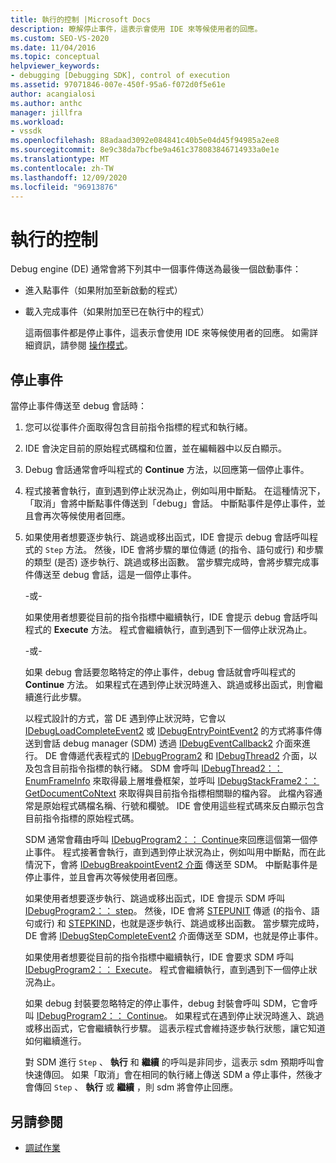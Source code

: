 ```yaml
---
title: 執行的控制 |Microsoft Docs
description: 瞭解停止事件，這表示會使用 IDE 來等候使用者的回應。
ms.custom: SEO-VS-2020
ms.date: 11/04/2016
ms.topic: conceptual
helpviewer_keywords:
- debugging [Debugging SDK], control of execution
ms.assetid: 97071846-007e-450f-95a6-f072d0f5e61e
author: acangialosi
ms.author: anthc
manager: jillfra
ms.workload:
- vssdk
ms.openlocfilehash: 88adaad3092e084841c40b5e04d45f94985a2ee8
ms.sourcegitcommit: 8e9c38da7bcfbe9a461c378083846714933a0e1e
ms.translationtype: MT
ms.contentlocale: zh-TW
ms.lasthandoff: 12/09/2020
ms.locfileid: "96913876"
---
```

# <a name="control-of-execution"></a>執行的控制
Debug engine (DE) 通常會將下列其中一個事件傳送為最後一個啟動事件：

- 進入點事件（如果附加至新啟動的程式）

- 載入完成事件（如果附加至已在執行中的程式）

  這兩個事件都是停止事件，這表示會使用 IDE 來等候使用者的回應。 如需詳細資訊，請參閱 [操作模式](../../extensibility/debugger/operational-modes.md)。

## <a name="stopping-event"></a>停止事件
 當停止事件傳送至 debug 會話時：

1. 您可以從事件介面取得包含目前指令指標的程式和執行緒。

2. IDE 會決定目前的原始程式碼檔和位置，並在編輯器中以反白顯示。

3. Debug 會話通常會呼叫程式的 **Continue** 方法，以回應第一個停止事件。

4. 程式接著會執行，直到遇到停止狀況為止，例如叫用中斷點。 在這種情況下，「取消」會將中斷點事件傳送到「debug」會話。 中斷點事件是停止事件，並且會再次等候使用者回應。

5. 如果使用者想要逐步執行、跳過或移出函式，IDE 會提示 debug 會話呼叫程式的 `Step` 方法。 然後，IDE 會將步驟的單位傳遞 (的指令、語句或行) 和步驟的類型 (是否) 逐步執行、跳過或移出函數。 當步驟完成時，會將步驟完成事件傳送至 debug 會話，這是一個停止事件。

    -或-

    如果使用者想要從目前的指令指標中繼續執行，IDE 會提示 debug 會話呼叫程式的 **Execute** 方法。 程式會繼續執行，直到遇到下一個停止狀況為止。

    -或-

    如果 debug 會話要忽略特定的停止事件，debug 會話就會呼叫程式的 **Continue** 方法。 如果程式在遇到停止狀況時進入、跳過或移出函式，則會繼續進行此步驟。

   以程式設計的方式，當 DE 遇到停止狀況時，它會以 [IDebugLoadCompleteEvent2](../../extensibility/debugger/reference/idebugloadcompleteevent2.md) 或 [IDebugEntryPointEvent2](../../extensibility/debugger/reference/idebugentrypointevent2.md) 的方式將事件傳送到會話 debug manager (SDM) 透過 [IDebugEventCallback2](../../extensibility/debugger/reference/idebugeventcallback2.md) 介面來進行。 DE 會傳遞代表程式的 [IDebugProgram2](../../extensibility/debugger/reference/idebugprogram2.md) 和 [IDebugThread2](../../extensibility/debugger/reference/idebugthread2.md) 介面，以及包含目前指令指標的執行緒。 SDM 會呼叫 [IDebugThread2：： EnumFrameInfo](../../extensibility/debugger/reference/idebugthread2-enumframeinfo.md) 來取得最上層堆疊框架，並呼叫 [IDebugStackFrame2：： GetDocumentCoNtext](../../extensibility/debugger/reference/idebugstackframe2-getdocumentcontext.md) 來取得與目前指令指標相關聯的檔內容。 此檔內容通常是原始程式碼檔名稱、行號和欄號。 IDE 會使用這些程式碼來反白顯示包含目前指令指標的原始程式碼。

   SDM 通常會藉由呼叫 [IDebugProgram2：： Continue](../../extensibility/debugger/reference/idebugprogram2-continue.md)來回應這個第一個停止事件。 程式接著會執行，直到遇到停止狀況為止，例如叫用中斷點，而在此情況下，會將 [IDebugBreakpointEvent2 介面](../../extensibility/debugger/reference/idebugbreakpointevent2.md) 傳送至 SDM。 中斷點事件是停止事件，並且會再次等候使用者回應。

   如果使用者想要逐步執行、跳過或移出函式，IDE 會提示 SDM 呼叫 [IDebugProgram2：： step](../../extensibility/debugger/reference/idebugprogram2-step.md)。 然後，IDE 會將 [STEPUNIT](../../extensibility/debugger/reference/stepunit.md) 傳遞 (的指令、語句或行) 和 [STEPKIND](../../extensibility/debugger/reference/stepkind.md)，也就是逐步執行、跳過或移出函數。 當步驟完成時，DE 會將 [IDebugStepCompleteEvent2](../../extensibility/debugger/reference/idebugstepcompleteevent2.md) 介面傳送至 SDM，也就是停止事件。

   如果使用者想要從目前的指令指標中繼續執行，IDE 會要求 SDM 呼叫 [IDebugProgram2：： Execute](../../extensibility/debugger/reference/idebugprogram2-execute.md)。 程式會繼續執行，直到遇到下一個停止狀況為止。

   如果 debug 封裝要忽略特定的停止事件，debug 封裝會呼叫 SDM，它會呼叫 [IDebugProgram2：： Continue](../../extensibility/debugger/reference/idebugprogram2-continue.md)。 如果程式在遇到停止狀況時進入、跳過或移出函式，它會繼續執行步驟。 這表示程式會維持逐步執行狀態，讓它知道如何繼續進行。

   對 SDM 進行 `Step` 、 **執行** 和 **繼續** 的呼叫是非同步，這表示 sdm 預期呼叫會快速傳回。 如果「取消」會在相同的執行緒上傳送 SDM a 停止事件，然後才會傳回 `Step` 、 **執行** 或 **繼續** ，則 sdm 將會停止回應。

## <a name="see-also"></a>另請參閱
- [調試作業](../../extensibility/debugger/debugging-tasks.md)

